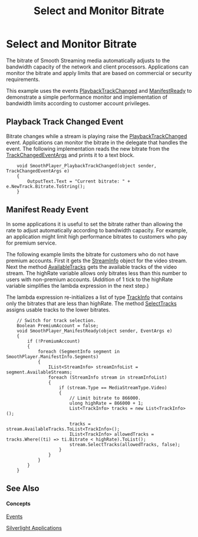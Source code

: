 ﻿---
title: Select and Monitor Bitrate
TOCTitle: Select and Monitor Bitrate
ms:assetid: e2d27108-4d9b-4fca-9f10-a638f7232032
ms:mtpsurl: https://msdn.microsoft.com/en-us/library/Ff182017(v=VS.95)
ms:contentKeyID: 46359333
ms.date: 05/31/2012
mtps_version: v=VS.95
---

# Select and Monitor Bitrate

The bitrate of Smooth Streaming media automatically adjusts to the bandwidth capacity of the network and client processors. Applications can monitor the bitrate and apply limits that are based on commercial or security requirements.

This example uses the events [PlaybackTrackChanged](smoothstreamingmediaelement-playbacktrackchanged-event-microsoft-web-media-smoothstreaming_1.md) and [ManifestReady](smoothstreamingmediaelement-manifestready-event-microsoft-web-media-smoothstreaming_1.md) to demonstrate a simple performance monitor and implementation of bandwidth limits according to customer account privileges.

## Playback Track Changed Event

Bitrate changes while a stream is playing raise the [PlaybackTrackChanged](smoothstreamingmediaelement-playbacktrackchanged-event-microsoft-web-media-smoothstreaming_1.md) event. Applications can monitor the bitrate in the delegate that handles the event. The following implementation reads the new bitrate from the [TrackChangedEventArgs](trackchangedeventargs-class-microsoft-web-media-smoothstreaming_1.md) and prints it to a text block.

``` 
    void SmoothPlayer_PlaybackTrackChanged(object sender, TrackChangedEventArgs e)
    {
        OutputText.Text = "Current bitrate: " + e.NewTrack.Bitrate.ToString();
    }
```

## Manifest Ready Event

In some applications it is useful to set the bitrate rather than allowing the rate to adjust automatically according to bandwidth capacity. For example, an application might limit high performance bitrates to customers who pay for premium service.

The following example limits the bitrate for customers who do not have premium accounts. First it gets the [StreamInfo](streaminfo-class-microsoft-web-media-smoothstreaming_1.md) object for the video stream. Next the method [AvailableTracks](streaminfo-availabletracks-property-microsoft-web-media-smoothstreaming_1.md) gets the available tracks of the video stream. The highRate variable allows only bitrates less than this number to users with non-premium accounts. (Addition of 1 tick to the highRate variable simplifies the lambda expression in the next step.)

The lambda expression re-initializes a list of type [TrackInfo](trackinfo-class-microsoft-web-media-smoothstreaming_1.md) that contains only the bitrates that are less than highRate. The method [SelectTracks](streaminfo-selecttracks-method-microsoft-web-media-smoothstreaming_1.md) assigns usable tracks to the lower bitrates.

``` 
    // Switch for track selection.
    Boolean PremiumAccount = false;
    void SmoothPlayer_ManifestReady(object sender, EventArgs e)
    {
        if (!PremiumAccount)
        {
            foreach (SegmentInfo segment in SmoothPlayer.ManifestInfo.Segments)
            {
                IList<StreamInfo> streamInfoList = segment.AvailableStreams;
                foreach (StreamInfo stream in streamInfoList)
                {
                    if (stream.Type == MediaStreamType.Video)
                    {
                        // Limit bitrate to 866000.
                        ulong highRate = 866000 + 1;
                        List<TrackInfo> tracks = new List<TrackInfo>();
   
                        tracks = stream.AvailableTracks.ToList<TrackInfo>();
                        IList<TrackInfo> allowedTracks = tracks.Where((ti) => ti.Bitrate < highRate).ToList();
                        stream.SelectTracks(allowedTracks, false);
                    }
                }
            }
        }
    }
```

## See Also

#### Concepts

[Events](events.md)

[Silverlight Applications](silverlight-applications.md)

